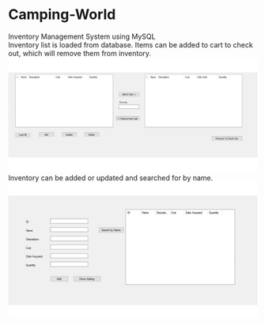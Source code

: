 # Camping-World
Inventory Management System using MySQL
<br>
Inventory list is loaded from database. Items can be added to cart to check out, which will remove them from inventory.
![pic1](https://github.com/BrettAnderson015/Camping-World/blob/temp/CampingWorldpic1.gif)
Inventory can be added or updated and searched for by name.
![pic2](https://github.com/BrettAnderson015/Camping-World/blob/temp/CampingWorldpic2.gif)
